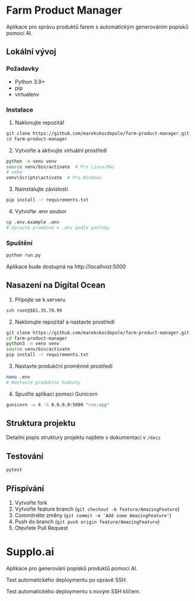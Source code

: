 # Farm Product Manager

Aplikace pro správu produktů farem s automatickým generováním popisků pomocí AI.

## Lokální vývoj

### Požadavky
- Python 3.9+
- pip
- virtualenv

### Instalace
1. Naklonujte repozitář
```bash
git clone https://github.com/marekskocdopole/farm-product-manager.git
cd farm-product-manager
```

2. Vytvořte a aktivujte virtuální prostředí
```bash
python -m venv venv
source venv/bin/activate  # Pro Linux/Mac
# nebo
venv\Scripts\activate  # Pro Windows
```

3. Nainstalujte závislosti
```bash
pip install -r requirements.txt
```

4. Vytvořte .env soubor
```bash
cp .env.example .env
# Upravte proměnné v .env podle potřeby
```

### Spuštění
```bash
python run.py
```

Aplikace bude dostupná na http://localhost:5000

## Nasazení na Digital Ocean

1. Připojte se k serveru
```bash
ssh root@161.35.70.99
```

2. Naklonujte repozitář a nastavte prostředí
```bash
git clone https://github.com/marekskocdopole/farm-product-manager.git
cd farm-product-manager
python3 -m venv venv
source venv/bin/activate
pip install -r requirements.txt
```

3. Nastavte produkční proměnné prostředí
```bash
nano .env
# Nastavte produkční hodnoty
```

4. Spusťte aplikaci pomocí Gunicorn
```bash
gunicorn -w 4 -b 0.0.0.0:5000 "run:app"
```

## Struktura projektu

Detailní popis struktury projektu najdete v dokumentaci v `/docs`

## Testování

```bash
pytest
```

## Přispívání

1. Vytvořte fork
2. Vytvořte feature branch (`git checkout -b feature/AmazingFeature`)
3. Commitněte změny (`git commit -m 'Add some AmazingFeature'`)
4. Push do branch (`git push origin feature/AmazingFeature`)
5. Otevřete Pull Request 

# Supplo.ai

Aplikace pro generování popisků produktů pomocí AI.

Test automatického deploymentu po opravě SSH.

Test automatického deploymentu s novým SSH klíčem. 